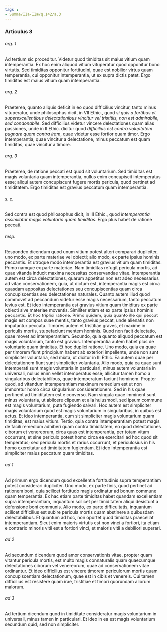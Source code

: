 ```yaml
---
tags : 
- Summa/IIa-IIæ/q.142/a.3
---
```


### Articulus 3

###### arg. 1
Ad tertium sic proceditur. Videtur quod timiditas sit maius vitium quam intemperantia. Ex hoc enim aliquod vitium vituperatur quod opponitur bono virtutis. Sed timiditas opponitur fortitudini, quae est nobilior virtus quam temperantia, cui opponitur intemperantia, ut ex supra dictis patet. Ergo timiditas est maius vitium quam intemperantia.

###### arg. 2
Praeterea, quanto aliquis deficit in eo quod difficilius vincitur, tanto minus vituperatur, unde philosophus dicit, in VII Ethic., quod *si quis a fortibus et superexcellentibus delectationibus vincitur vel tristitiis, non est admirabile, sed condonabile*. Sed difficilius videtur vincere delectationes quam alias passiones, unde in II Ethic. dicitur quod *difficilius est contra voluptatem pugnare quam contra iram*, quae videtur esse fortior quam timor. Ergo intemperantia, quae vincitur a delectatione, minus peccatum est quam timiditas, quae vincitur a timore.

###### arg. 3
Praeterea, de ratione peccati est quod sit voluntarium. Sed timiditas est magis voluntaria quam intemperantia, nullus enim concupiscit intemperatus esse; aliqui autem concupiscunt fugere mortis pericula, quod pertinet ad timiditatem. Ergo timiditas est gravius peccatum quam intemperantia.

###### s. c.
Sed contra est quod philosophus dicit, in III Ethic., quod *intemperantia assimilatur magis voluntario quam timiditas*. Ergo plus habet de ratione peccati.

###### resp.
Respondeo dicendum quod unum vitium potest alteri comparari dupliciter, uno modo, ex parte materiae vel obiecti; alio modo, ex parte ipsius hominis peccantis. Et utroque modo intemperantia est gravius vitium quam timiditas. Primo namque ex parte materiae. Nam timiditas refugit pericula mortis, ad quae vitanda inducit maxima necessitas conservandae vitae. Intemperantia autem est circa delectationes, quarum appetitus non est adeo necessarius ad vitae conservationem, quia, ut dictum est, intemperantia magis est circa quasdam appositas delectationes seu concupiscentias quam circa concupiscentias seu delectationes naturales. Quanto autem illud quod commovet ad peccandum videtur esse magis necessarium, tanto peccatum levius est. Et ideo intemperantia est gravius vitium quam timiditas ex parte obiecti sive materiae moventis. Similiter etiam et ex parte ipsius hominis peccantis. Et hoc triplici ratione. Primo quidem, quia quanto ille qui peccat magis est compos suae mentis, tanto gravius peccat, unde alienatis non imputantur peccata. Timores autem et tristitiae graves, et maxime in periculis mortis, stupefaciunt mentem hominis. Quod non facit delectatio, quae movet ad intemperantiam. Secundo, quia quanto aliquod peccatum est magis voluntarium, tanto est gravius. Intemperantia autem habet plus de voluntario quam timiditas. Et hoc duplici ratione. Uno modo, quia ea quae per timorem fiunt principium habent ab exteriori impellente, unde non sunt simpliciter voluntaria, sed mixta, ut dicitur in III Ethic. Ea autem quae per delectationem fiunt sunt simpliciter voluntaria. Alio modo, quia ea quae sunt intemperati sunt magis voluntaria in particulari, minus autem voluntaria in universali, nullus enim vellet intemperatus esse; allicitur tamen homo a singularibus delectabilibus, quae intemperatum faciunt hominem. Propter quod, ad vitandum intemperantiam maximum remedium est ut non immoretur homo circa singularium considerationem. Sed in his quae pertinent ad timiditatem est e converso. Nam singula quae imminent sunt minus voluntaria, ut abiicere clipeum et alia huiusmodi, sed ipsum commune est magis voluntarium, puta fugiendo salvari. Hoc autem est simpliciter magis voluntarium quod est magis voluntarium in singularibus, in quibus est actus. Et ideo intemperantia, cum sit simpliciter magis voluntarium quam timiditas, est maius vitium. Tertio, quia contra intemperantiam potest magis de facili remedium adhiberi quam contra timiditatem, eo quod delectationes ciborum et venereorum, circa quas est intemperantia, per totam vitam occurrunt, et sine periculo potest homo circa ea exercitari ad hoc quod sit temperatus; sed pericula mortis et rarius occurrunt, et periculosius in his homo exercitatur ad timiditatem fugiendam. Et ideo intemperantia est simpliciter maius peccatum quam timiditas.

###### ad 1
Ad primum ergo dicendum quod excellentia fortitudinis supra temperantiam potest considerari dupliciter. Uno modo, ex parte finis, quod pertinet ad rationem boni, quia scilicet fortitudo magis ordinatur ad bonum commune quam temperantia. Ex hac etiam parte timiditas habet quandam excellentiam supra intemperantiam, inquantum scilicet per timiditatem aliqui desistunt a defensione boni communis. Alio modo, ex parte difficultatis, inquantum scilicet difficilius est subire pericula mortis quam abstinere a quibusdam delectabilibus. Et quantum ad hoc, non oportet quod timiditas praecellat intemperantiam. Sicut enim maioris virtutis est non vinci a fortiori, ita etiam e contrario minoris vitii est a fortiori vinci, et maioris vitii a debiliori superari.

###### ad 2
Ad secundum dicendum quod amor conservationis vitae, propter quam vitantur pericula mortis, est multo magis connaturalis quam quaecumque delectationes ciborum vel venereorum, quae ad conservationem vitae ordinantur. Et ideo difficilius est vincere timorem periculorum mortis quam concupiscentiam delectationum, quae est in cibis et venereis. Cui tamen difficilius est resistere quam irae, tristitiae et timori quorundam aliorum malorum.

###### ad 3
Ad tertium dicendum quod in timiditate consideratur magis voluntarium in universali, minus tamen in particulari. Et ideo in ea est magis voluntarium secundum quid, sed non simpliciter.

